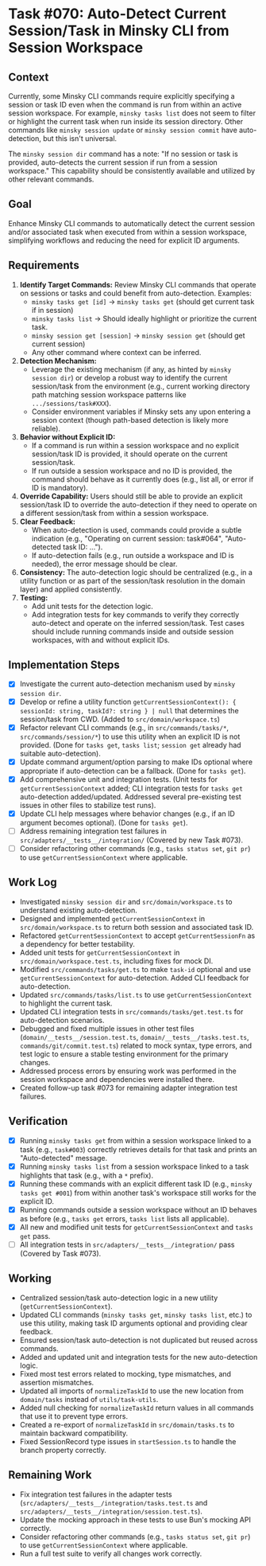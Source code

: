 # Task #070: Auto-Detect Current Session/Task in Minsky CLI from Session Workspace

## Context

Currently, some Minsky CLI commands require explicitly specifying a session or task ID even when the command is run from within an active session workspace. For example, `minsky tasks list` does not seem to filter or highlight the current task when run inside its session directory. Other commands like `minsky session update` or `minsky session commit` have auto-detection, but this isn't universal.

The `minsky session dir` command has a note: "If no session or task is provided, auto-detects the current session if run from a session workspace." This capability should be consistently available and utilized by other relevant commands.

## Goal

Enhance Minsky CLI commands to automatically detect the current session and/or associated task when executed from within a session workspace, simplifying workflows and reducing the need for explicit ID arguments.

## Requirements

1.  **Identify Target Commands:** Review Minsky CLI commands that operate on sessions or tasks and could benefit from auto-detection. Examples:
    - `minsky tasks get [id]` -> `minsky tasks get` (should get current task if in session)
    - `minsky tasks list` -> Should ideally highlight or prioritize the current task.
    - `minsky session get [session]` -> `minsky session get` (should get current session)
    - Any other command where context can be inferred.
2.  **Detection Mechanism:**
    - Leverage the existing mechanism (if any, as hinted by `minsky session dir`) or develop a robust way to identify the current session/task from the environment (e.g., current working directory path matching session workspace patterns like `.../sessions/task#XXX`).
    - Consider environment variables if Minsky sets any upon entering a session context (though path-based detection is likely more reliable).
3.  **Behavior without Explicit ID:**
    - If a command is run within a session workspace and no explicit session/task ID is provided, it should operate on the current session/task.
    - If run outside a session workspace and no ID is provided, the command should behave as it currently does (e.g., list all, or error if ID is mandatory).
4.  **Override Capability:** Users should still be able to provide an explicit session/task ID to override the auto-detection if they need to operate on a different session/task from within a session workspace.
5.  **Clear Feedback:**
    - When auto-detection is used, commands could provide a subtle indication (e.g., "Operating on current session: task#064", "Auto-detected task ID: ...").
    - If auto-detection fails (e.g., run outside a workspace and ID is needed), the error message should be clear.
6.  **Consistency:** The auto-detection logic should be centralized (e.g., in a utility function or as part of the session/task resolution in the domain layer) and applied consistently.
7.  **Testing:**
    - Add unit tests for the detection logic.
    - Add integration tests for key commands to verify they correctly auto-detect and operate on the inferred session/task. Test cases should include running commands inside and outside session workspaces, with and without explicit IDs.

## Implementation Steps

- [x] Investigate the current auto-detection mechanism used by `minsky session dir`.
- [x] Develop or refine a utility function `getCurrentSessionContext(): { sessionId: string, taskId?: string } | null` that determines the session/task from CWD. (Added to `src/domain/workspace.ts`)
- [x] Refactor relevant CLI commands (e.g., in `src/commands/tasks/*`, `src/commands/session/*`) to use this utility when an explicit ID is not provided. (Done for `tasks get`, `tasks list`; `session get` already had suitable auto-detection).
- [x] Update command argument/option parsing to make IDs optional where appropriate if auto-detection can be a fallback. (Done for `tasks get`).
- [x] Add comprehensive unit and integration tests. (Unit tests for `getCurrentSessionContext` added; CLI integration tests for `tasks get` auto-detection added/updated. Addressed several pre-existing test issues in other files to stabilize test runs).
- [x] Update CLI help messages where behavior changes (e.g., if an ID argument becomes optional). (Done for `tasks get`).
- [ ] Address remaining integration test failures in `src/adapters/__tests__/integration/` (Covered by new Task #073).
- [ ] Consider refactoring other commands (e.g., `tasks status set`, `git pr`) to use `getCurrentSessionContext` where applicable.

## Work Log

- Investigated `minsky session dir` and `src/domain/workspace.ts` to understand existing auto-detection.
- Designed and implemented `getCurrentSessionContext` in `src/domain/workspace.ts` to return both session and associated task ID.
- Refactored `getCurrentSessionContext` to accept `getCurrentSessionFn` as a dependency for better testability.
- Added unit tests for `getCurrentSessionContext` in `src/domain/workspace.test.ts`, including fixes for mock DI.
- Modified `src/commands/tasks/get.ts` to make `task-id` optional and use `getCurrentSessionContext` for auto-detection. Added CLI feedback for auto-detection.
- Updated `src/commands/tasks/list.ts` to use `getCurrentSessionContext` to highlight the current task.
- Updated CLI integration tests in `src/commands/tasks/get.test.ts` for auto-detection scenarios.
- Debugged and fixed multiple issues in other test files (`domain/__tests__/session.test.ts`, `domain/__tests__/tasks.test.ts`, `commands/git/commit.test.ts`) related to mock syntax, type errors, and test logic to ensure a stable testing environment for the primary changes.
- Addressed process errors by ensuring work was performed in the session workspace and dependencies were installed there.
- Created follow-up task #073 for remaining adapter integration test failures.

## Verification

- [x] Running `minsky tasks get` from within a session workspace linked to a task (e.g., `task#003`) correctly retrieves details for that task and prints an "Auto-detected" message.
- [x] Running `minsky tasks list` from a session workspace linked to a task highlights that task (e.g., with a `*` prefix).
- [x] Running these commands with an explicit different task ID (e.g., `minsky tasks get #001`) from within another task's workspace still works for the explicit ID.
- [x] Running commands outside a session workspace without an ID behaves as before (e.g., `tasks get` errors, `tasks list` lists all applicable).
- [x] All new and modified unit tests for `getCurrentSessionContext` and `tasks get` pass.
- [ ] All integration tests in `src/adapters/__tests__/integration/` pass (Covered by Task #073).

## Working

- Centralized session/task auto-detection logic in a new utility (`getCurrentSessionContext`).
- Updated CLI commands (`minsky tasks get`, `minsky tasks list`, etc.) to use this utility, making task ID arguments optional and providing clear feedback.
- Ensured session/task auto-detection is not duplicated but reused across commands.
- Added and updated unit and integration tests for the new auto-detection logic.
- Fixed most test errors related to mocking, type mismatches, and assertion mismatches.
- Updated all imports of `normalizeTaskId` to use the new location from `domain/tasks` instead of `utils/task-utils`.
- Added null checking for `normalizeTaskId` return values in all commands that use it to prevent type errors.
- Created a re-export of `normalizeTaskId` in `src/domain/tasks.ts` to maintain backward compatibility.
- Fixed SessionRecord type issues in `startSession.ts` to handle the branch property correctly.

## Remaining Work

- Fix integration test failures in the adapter tests (`src/adapters/__tests__/integration/tasks.test.ts` and `src/adapters/__tests__/integration/session.test.ts`).
- Update the mocking approach in these tests to use Bun's mocking API correctly.
- Consider refactoring other commands (e.g., `tasks status set`, `git pr`) to use `getCurrentSessionContext` where applicable.
- Run a full test suite to verify all changes work correctly.
